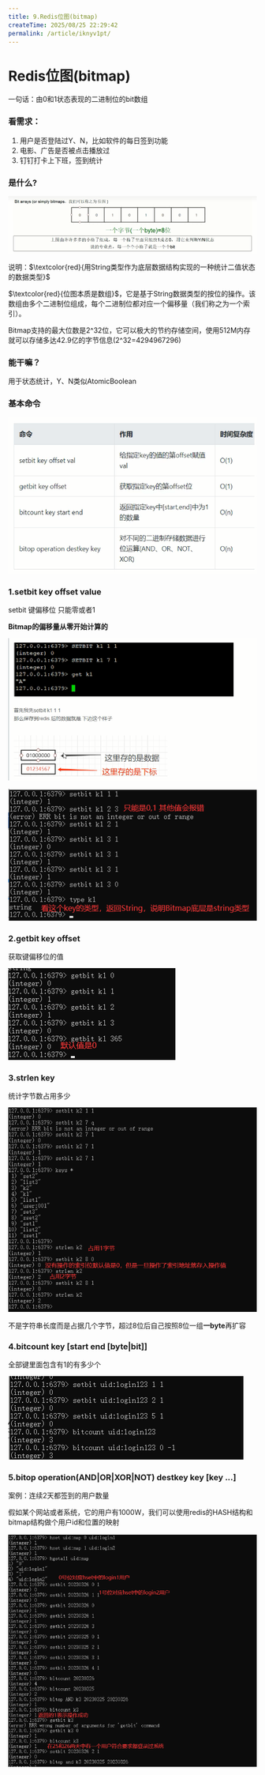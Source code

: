 ```yaml
---
title: 9.Redis位图(bitmap)
createTime: 2025/08/25 22:29:42
permalink: /article/iknyv1pt/
---
```

# Redis位图(bitmap)

一句话：由0和1状态表现的二进制位的bit数组

### 看需求：

1. 用户是否登陆过Y、N，比如软件的每日签到功能
2. 电影、广告是否被点击播放过
3. 钉钉打卡上下班，签到统计

### 是什么?

![](images/60.zset-bitarrays.jpg)

说明：$\textcolor{red}{用String类型作为底层数据结构实现的一种统计二值状态的数据类型}$

$\textcolor{red}{位图本质是数组}$，它是基于String数据类型的按位的操作。该数组由多个二进制位组成，每个二进制位都对应一个偏移量（我们称之为一个索引）。

Bitmap支持的最大位数是2^32位，它可以极大的节约存储空间，使用512M内存就可以存储多达42.9亿的字节信息(2^32=4294967296)

### 能干嘛？

用于状态统计，Y、N类似AtomicBoolean

### 基本命令

![](images/61.bitmap基本命令.jpg)

### 1.setbit key offset value

setbit 键偏移位 只能零或者1

**Bitmap的偏移量从零开始计算的**

![](images/62.Bitmap-setbit示意图.jpg)



![](images/63.Bitmap-setbit.jpg)

### 2.getbit key offset

获取键偏移位的值

![](images/64.Bitmap-getbit.jpg)

### 3.strlen key

统计字节数占用多少

![](images/65.Bitmap-strlen.jpg)

不是字符串长度而是占据几个字节，超过8位后自己按照8位一组**一byte**再扩容

### 4.bitcount key [start end [byte|bit]] 

全部键里面包含有1的有多少个

![](images/66.Bitmap-bitcount.jpg)

### 5.bitop operation(AND|OR|XOR|NOT) destkey key [key ...]

案例：连续2天都签到的用户数量

假如某个网站或者系统，它的用户有1000W，我们可以使用redis的HASH结构和bitmap结构做个用户id和位置的映射

![](images/67.Bitmap-bitop1.jpg)

[//]: # (![]&#40;images/67.Bitmap-bitop2.jpg&#41;)

